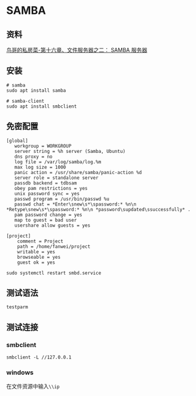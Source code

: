 # SAMBA

## 资料

[鸟哥的私房菜-第十六章、文件服务器之二： SAMBA 服务器](http://cn.linux.vbird.org/linux_server/0370samba_2.php)

## 安装

```
# samba
sudo apt install samba

# samba-client
sudo apt install smbclient
```

## 免密配置

```shell
[global]
   workgroup = WORKGROUP
   server string = %h server (Samba, Ubuntu)
   dns proxy = no
   log file = /var/log/samba/log.%m
   max log size = 1000
   panic action = /usr/share/samba/panic-action %d
   server role = standalone server
   passdb backend = tdbsam
   obey pam restrictions = yes
   unix password sync = yes
   passwd program = /usr/bin/passwd %u
   passwd chat = *Enter\snew\s*\spassword:* %n\n *Retype\snew\s*\spassword:* %n\n *password\supdated\ssuccessfully* .
   pam password change = yes
   map to guest = bad user
   usershare allow guests = yes

[project]
    comment = Project
    path = /home/fanwei/project
    writable = yes
    browseable = yes
    guest ok = yes
```

`sudo systemctl restart smbd.service`

## 测试语法

`testparm`

## 测试连接

### smbclient

```shell
smbclient -L //127.0.0.1
```

### windows 

在文件资源中输入`\\ip`